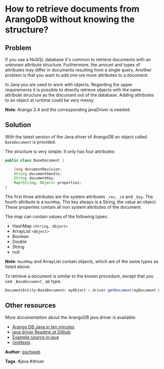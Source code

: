 # How to retrieve documents from ArangoDB without knowing the structure? 

## Problem
If you use a NoSQL database it's common to retrieve documents with an unknown attribute structure. Furthermore, the amount and types of attributes may differ in documents resulting from a single query. Another problem is that you want to add one ore more attributes to a document.
 
In Java you are used to work with objects. Regarding the upper requirements it is possible to directly retrieve objects with the same attribute structure as the document out of the database. Adding attributes to an object at runtime could be very messy.

**Note**: Arango 2.4 and the corresponding javaDriver is needed.

## Solution
With the latest version of the Java driver of ArangoDB an object called `BaseDocument` is provided.

The structure is very simple: It only has four attributes:

``` java
public class BaseDocument {

    long documentRevision;
    String documentHandle;
    String documentKey;
    Map<String, Object> properties;
}
```

The first three attributes are the system attributes `_rev`, `_id` and `_key`. The fourth attribute is a `HashMap`. The key always is a String, the value an object. These properties contain all non system attributes of the document. 

The map can contain values of the following types:

* HashMap `<String, Object>`
* ArrayList `<Object>`
* Boolean
* Double
* String
* null

**Note**: `HashMap` and ArrayList contain objects, which are of the same types as listed above.

To retrieve a document is similar to the known procedure, except that you use `_BaseDocument_` as type.
 
``` java
DocumentEntity<BaseDocument> myObject = driver.getDocument(myDocument.getDocumentHandle(), BaseDocument.class);
```

## Other resources
More documentation about the ArangoDB java driver is available:
 - [Arango DB Java in ten minutes](https://www.arangodb.com/tutorials/tutorial-java/)
 - [java driver Readme at Github](https://github.com/arangodb/arangodb-java-driver)
 - [Example source in java](https://github.com/arangodb/arangodb-java-driver/tree/master/src/test/java/com/arangodb/example)
 - [Unittests](https://github.com/arangodb/arangodb-java-driver/tree/master/src/test/java/com/arangodb)

**Author**: [gschwab](https://github.com/gschwab)

**Tags**: #java #driver
